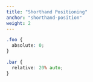 ```yaml
---
title: "Shorthand Positioning"
anchor: "shorthand-position"
weight: 2
---
```

```css
.foo {
  absolute: 0;
}

.bar {
  relative: 20% auto;
}
```
